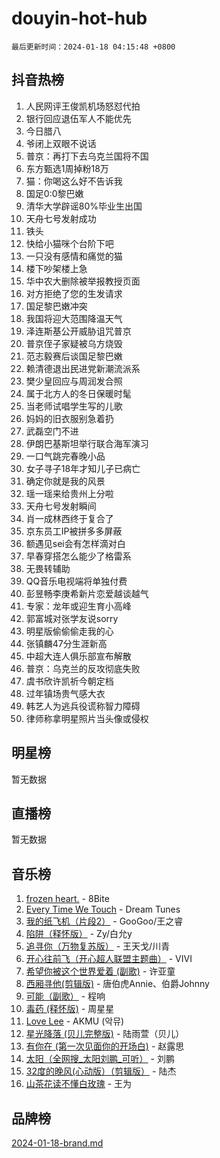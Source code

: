 # douyin-hot-hub

`最后更新时间：2024-01-18 04:15:48 +0800`

## 抖音热榜

1. 人民网评王俊凯机场怒怼代拍
1. 银行回应退伍军人不能优先
1. 今日腊八
1. 爷闭上双眼不说话
1. 普京：再打下去乌克兰国将不国
1. 东方甄选1周掉粉18万
1. 猫：你喝这么好不告诉我
1. 国足0:0黎巴嫩
1. 清华大学辟谣80%毕业生出国
1. 天舟七号发射成功
1. 铁头
1. 快给小猫咪个台阶下吧
1. 一只没有感情和痛觉的猫
1. 楼下吵架楼上急
1. 华中农大删除被举报教授页面
1. 对方拒绝了您的生发请求
1. 国足黎巴嫩冲突
1. 我国将迎大范围降温天气
1. 泽连斯基公开威胁诅咒普京
1. 普京侄子家疑被乌方烧毁
1. 范志毅赛后谈国足黎巴嫩
1. 赖清德退出民进党新潮流派系
1. 樊少皇回应与周润发合照
1. 属于北方人的冬日保暖时髦
1. 当老师试唱学生写的儿歌
1. 妈妈的旧衣服别急着扔
1. 武磊空门不进
1. 伊朗巴基斯坦举行联合海军演习
1. 一口气跳完春晚小品
1. 女子寻子18年才知儿子已病亡
1. 确定你就是我的风景
1. 瑶一瑶来给贵州上分啦
1. 天舟七号发射瞬间
1. 肖一成林西终于复合了
1. 京东员工IP被拼多多屏蔽
1. 额遇见sei会有怎样滴对白
1. 早春穿搭怎么能少了格雷系
1. 无畏转辅助
1. QQ音乐电视端将单独付费
1. 彭昱畅李庚希新片恋爱越谈越气
1. 专家：龙年或迎生育小高峰
1. 郭富城对张学友说sorry
1. 明星版偷偷偷走我的心
1. 张镇麟47分生涯新高
1. 中超大连人俱乐部宣布解散
1. 普京：乌克兰的反攻彻底失败
1. 虞书欣许凯祈今朝定档
1. 过年镇场贵气感大衣
1. 韩艺人为逃兵役谎称智力障碍
1. 律师称拿明星照片当头像或侵权

## 明星榜

暂无数据

## 直播榜

暂无数据

## 音乐榜

1. [frozen heart.](https://sf6-cdn-tos.douyinstatic.com/obj/tos-cn-ve-2774/oIIWJfyjIACZA9zQMtnJ6hQQhFC4vhCupoRBsO) - 8Bite
1. [Every Time We Touch](https://sf3-cdn-tos.douyinstatic.com/obj/tos-cn-ve-2774/ogN6lUKQeBBfEVhIOMikG1CcJjugxk1tztZyhP) - Dream Tunes
1. [我的纸飞机（片段2）](https://sf86-cdn-tos.douyinstatic.com/obj/tos-cn-ve-2774/oM2ZrKcg2CD5AeRB2gkeXOFB1IxAGJdZPazYHf) - GooGoo/王之睿
1. [陷阱（释怀版）](https://sf86-cdn-tos.douyinstatic.com/obj/tos-cn-ve-2774/oE8C21LeZrzKLDFfQYgMzx4GAIHageG5IzayY7) - Zy/白允y
1. [追寻你（万物复苏版）](https://sf86-cdn-tos.douyinstatic.com/obj/tos-cn-ve-2774/oYeAZJsbjIDit9APmBg8u6uDUQnHmoCf3gbo74) - 王天戈/川青
1. [开心往前飞（开心超人联盟主题曲）](https://sf6-cdn-tos.douyinstatic.com/obj/tos-cn-ve-2774/9d8fb7c82cf1421fb93a9fe925275e0a) - VIVI
1. [希望你被这个世界爱着 (副歌)](https://sf86-cdn-tos.douyinstatic.com/obj/tos-cn-ve-2774/oUHCmWQfZlE3QQBKBeD8rCFLpJzPgCpImhsxMt) - 许亚童
1. [西厢寻他(剪辑版)](https://sf6-cdn-tos.douyinstatic.com/obj/tos-cn-ve-2774/oUsAVfAQKlRNxEv5qxvIB8o5qmIWUcXbzJKJhw) - 唐伯虎Annie、伯爵Johnny
1. [可能（副歌）](https://sf86-cdn-tos.douyinstatic.com/obj/tos-cn-ve-2774/cde1731888894259b333569393c2fb51) - 程响
1. [毒药 (释怀版)](https://sf6-cdn-tos.douyinstatic.com/obj/tos-cn-ve-2774/oYILMEAzspdZBIzy4frJNB8ZHPHWAhiwowd4Ad) - 周星星
1. [Love Lee](https://sf3-cdn-tos.douyinstatic.com/obj/tos-cn-ve-2774/o05GbkJGbCBTdDnMtB0fwOYgkeZp23vrWQDQBS) - AKMU (악뮤)
1. [星光降落 (贝儿完整版)](https://sf86-cdn-tos.douyinstatic.com/obj/tos-cn-ve-2774/okwB9hAwyAtsFFkFBzAX1hOOfQuIoMNs0W2Mwr) - 陆雨萱（贝儿）
1. [有你在 (第一次见面你的开场白)](https://sf86-cdn-tos.douyinstatic.com/obj/tos-cn-ve-2774/oAthrQ3ClJBfI57uBoFEgNDYtNCZ0TSYQQfxQ0) - 赵露思
1. [太阳（全网搜_太阳刘鹏_可听）](https://sf3-cdn-tos.douyinstatic.com/obj/tos-cn-ve-2774/ogWbyIQnlBFImVbeDocRdCIYtBHlbJXgfZMvgz) - 刘鹏
1. [32度的晚风(心动版）（剪辑版）](https://sf86-cdn-tos.douyinstatic.com/obj/tos-cn-ve-2774/owNyabsyWdzUulxhoJfK8IBXgp0UMQAHpvGh2B) - 陆杰
1. [山茶花读不懂白玫瑰](https://sf3-cdn-tos.douyinstatic.com/obj/tos-cn-ve-2774/osfn8B7DktrRHEPJgPCfDbw7QDQEkwC16BxZg9) - 王为

## 品牌榜

[2024-01-18-brand.md](2024-01-18-brand.md)
